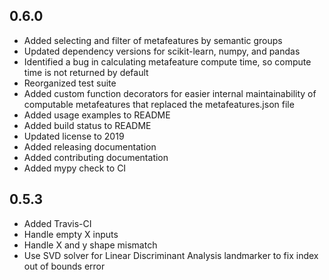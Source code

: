 ## 0.6.0

* Added selecting and filter of metafeatures by semantic groups
* Updated dependency versions for scikit-learn, numpy, and pandas
* Identified a bug in calculating metafeature compute time, so compute time is not returned by default
* Reorganized test suite
* Added custom function decorators for easier internal maintainability of computable metafeatures that replaced the metafeatures.json file
* Added usage examples to README
* Added build status to README
* Updated license to 2019
* Added releasing documentation
* Added contributing documentation
* Added mypy check to CI

## 0.5.3

* Added Travis-CI
* Handle empty X inputs
* Handle X and y shape mismatch
* Use SVD solver for Linear Discriminant Analysis landmarker to fix index out of bounds error
